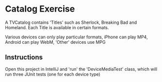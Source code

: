 # Catalog Exercise

A TVCatalog contains 'Titles' such as Sherlock, Breaking Bad and Homeland. Each Title is available in certain formats.

Various devices can only play particular formats, iPhone can play MP4, Android can play WebM, 'Other' devices use MPG

## Instructions

Open this project in IntelliJ and 'run' the 'DeviceMediaTest' class, which will run three JUnit tests (one for each device type)
